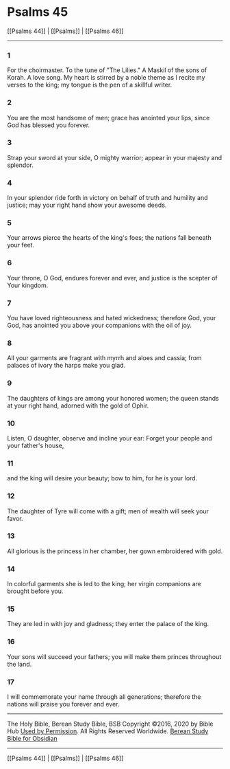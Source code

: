 # Psalms 45

[[Psalms 44]] | [[Psalms]] | [[Psalms 46]]

---

### 1
For the choirmaster. To the tune of "The Lilies." A Maskil of the sons of Korah. A love song. My heart is stirred by a noble theme as I recite my verses to the king; my tongue is the pen of a skillful writer.

### 2
You are the most handsome of men; grace has anointed your lips, since God has blessed you forever.

### 3
Strap your sword at your side, O mighty warrior; appear in your majesty and splendor.

### 4
In your splendor ride forth in victory on behalf of truth and humility and justice; may your right hand show your awesome deeds.

### 5
Your arrows pierce the hearts of the king's foes; the nations fall beneath your feet.

### 6
Your throne, O God, endures forever and ever, and justice is the scepter of Your kingdom.

### 7
You have loved righteousness and hated wickedness; therefore God, your God, has anointed you above your companions with the oil of joy.

### 8
All your garments are fragrant with myrrh and aloes and cassia; from palaces of ivory the harps make you glad.

### 9
The daughters of kings are among your honored women; the queen stands at your right hand, adorned with the gold of Ophir.

### 10
Listen, O daughter, observe and incline your ear: Forget your people and your father's house,

### 11
and the king will desire your beauty; bow to him, for he is your lord.

### 12
The daughter of Tyre will come with a gift; men of wealth will seek your favor.

### 13
All glorious is the princess in her chamber, her gown embroidered with gold.

### 14
In colorful garments she is led to the king; her virgin companions are brought before you.

### 15
They are led in with joy and gladness; they enter the palace of the king.

### 16
Your sons will succeed your fathers; you will make them princes throughout the land.

### 17
I will commemorate your name through all generations; therefore the nations will praise you forever and ever.

---

The Holy Bible, Berean Study Bible, BSB
Copyright ©2016, 2020 by Bible Hub
[Used by Permission](https://berean.bible/terms.htm). All Rights Reserved Worldwide.
[Berean Study Bible for Obsidian](https://github.com/gapmiss/berean-study-bible-for-obsidian)

---

[[Psalms 44]] | [[Psalms]] | [[Psalms 46]]

